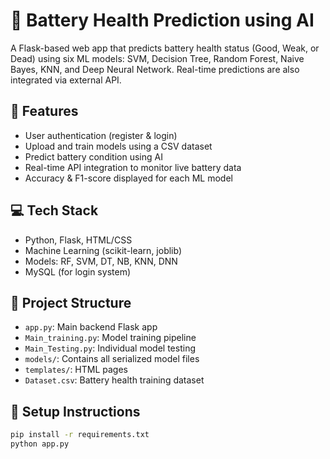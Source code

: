 # 🔋 Battery Health Prediction using AI

A Flask-based web app that predicts battery health status (Good, Weak, or Dead) using six ML models: SVM, Decision Tree, Random Forest, Naive Bayes, KNN, and Deep Neural Network. Real-time predictions are also integrated via external API.

## 🚀 Features
- User authentication (register & login)
- Upload and train models using a CSV dataset
- Predict battery condition using AI
- Real-time API integration to monitor live battery data
- Accuracy & F1-score displayed for each ML model

## 💻 Tech Stack
- Python, Flask, HTML/CSS
- Machine Learning (scikit-learn, joblib)
- Models: RF, SVM, DT, NB, KNN, DNN
- MySQL (for login system)

## 📁 Project Structure
- `app.py`: Main backend Flask app
- `Main_training.py`: Model training pipeline
- `Main_Testing.py`: Individual model testing
- `models/`: Contains all serialized model files
- `templates/`: HTML pages
- `Dataset.csv`: Battery health training dataset

## 🔧 Setup Instructions
```bash
pip install -r requirements.txt
python app.py
